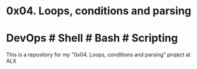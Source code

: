 # 0x04. Loops, conditions and parsing
# DevOps # Shell # Bash # Scripting
This is a repository for my
"0x04. Loops, conditions and parsing" project at ALX
